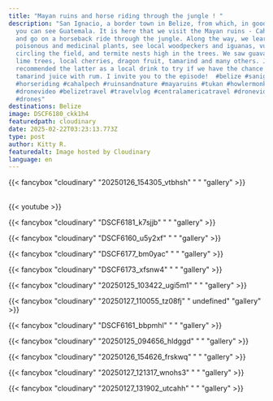 ```yaml
---
title: "Mayan ruins and horse riding through the jungle ! "
description: "San Ignacio, a border town in Belize, from which, in good weather,
  you can see Guatemala. It is here that we visit the Mayan ruins - Cahal Pech
  and go on a horseback ride through the jungle. Along the way, we learn about
  poisonous and medicinal plants, see local woodpeckers and iguanas, vultures
  circling the field, and termite nests high in the trees. We saw guava trees,
  lime trees, local cherries, dragon fruit, tamarind and many others. Jose
  recommended the latter as a local drink to try if we have the chance -
  tamarind juice with rum. I invite you to the episode!  #belize #sanignacio
  #horseriding #cahalpech #ruinsandnature #mayaruins #tukan #howlermonkey
  #dronevideo #belizetravel #travelvlog #centralamericatravel #dronevideo
  #drones"
destinations: Belize
image: DSCF6180_ckk1h4
featuredpath: cloudinary
date: 2025-02-22T03:23:13.773Z
type: post
author: Kitty R.
featuredalt: Image hosted by Cloudinary
language: en
---
```

{{< fancybox "cloudinary" "20250126_154305_vtbhsh" " " "gallery" >}}

<br>{{< youtube  >}}</br>

{{< fancybox "cloudinary" "DSCF6181_k7sjjb" "   " "gallery" >}}

{{< fancybox "cloudinary" "DSCF6160_u5y2xf" "   " "gallery" >}}

{{< fancybox "cloudinary" "DSCF6177_bm0yac" "   " "gallery" >}}

{{< fancybox "cloudinary" "DSCF6173_xfsnw4" "   " "gallery" >}}

{{< fancybox "cloudinary" "20250125_103422_ugi5m1" "   " "gallery" >}}

{{< fancybox "cloudinary" "20250127_110055_tz08fj" "   undefined" "gallery" >}}

{{< fancybox "cloudinary" "DSCF6161_bbpmhl" "   " "gallery" >}}

{{< fancybox "cloudinary" "20250125_094656_hldggd" "   " "gallery" >}}

{{< fancybox "cloudinary" "20250126_154626_frskwq" "   " "gallery" >}}

{{< fancybox "cloudinary" "20250127_121317_wnohs3" "   " "gallery" >}}

{{< fancybox "cloudinary" "20250127_131902_utcahh" "   " "gallery" >}}